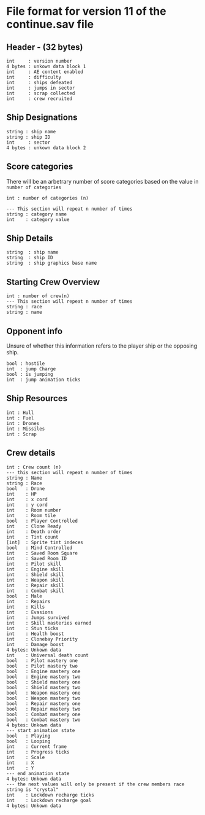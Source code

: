 # File format for version 11 of the continue.sav file

## Header - (32 bytes)
```
int     : version number
4 bytes : unkown data block 1
int     : AE content enabled
int     : difficulty
int     : ships defeated
int     : jumps in sector
int     : scrap collected
int     : crew recruited
```
## Ship Designations
```
string : ship name
string : ship ID
int     : sector
4 bytes : unkown data block 2
```
## Score categories
There will be an arbetrary number of score categories based on the value in `number of categories`
```
int : number of categories (n)

--- This section will repeat n number of times
string : category name
int    : category value
```
## Ship Details
```
string  : ship name
string  : ship ID
string  : ship graphics base name
```

## Starting Crew Overview
```
int : number of crew(n)
--- This section will repeat n number of times
string : race
string : name
```

## Opponent info
Unsure of whether this information refers to the player ship or the opposing ship.
```
bool : hostile
int  : jump Charge
bool : is jumping
int  : jump animation ticks
```

## Ship Resources
```
int : Hull
int : Fuel
int : Drones
int : Missiles
int : Scrap
```

## Crew details
```
int : Crew count (n)
--- this section will repeat n number of times 
string : Name
string : Race
bool   : Drone
int    : HP
int    : x cord
int    : y cord
int    : Room number
int    : Room tile
bool   : Player Controlled
int    : Clone Ready
int    : Death order
int    : Tint count
[int]  : Sprite tint indeces
bool   : Mind Controlled
int    : Saved Room Square
int    : Saved Room ID
int    : Pilot skill
int    : Engine skill
int    : Shield skill
int    : Weapon skill
int    : Repair skill
int    : Combat skill
bool   : Male
int    : Repairs
int    : Kills
int    : Evasions
int    : Jumps survived
int    : Skill masteries earned
int    : Stun ticks
int    : Health boost
int    : Clonebay Priority
int    : Damage boost
4 bytes: Unkown data
int    : Universal death count
bool   : Pilot mastery one
bool   : Pilot mastery two
bool   : Engine mastery one
bool   : Engine mastery two
bool   : Shield mastery one
bool   : Shield mastery two
bool   : Weapon mastery one
bool   : Weapon mastery two
bool   : Repair mastery one
bool   : Repair mastery two
bool   : Combat mastery one
bool   : Combat mastery two
4 bytes: Unkown data
--- start animation state
bool   : Playing
bool   : Looping
int    : Current frame
int    : Progress ticks
int    : Scale
int    : X
int    : Y
--- end animation state
4 bytes: Unkown data
--- the next values will only be present if the crew members race string is "crystal"
int    : Lockdown recharge ticks
int    : Lockdown recharge goal
4 bytes: Unkown data

```